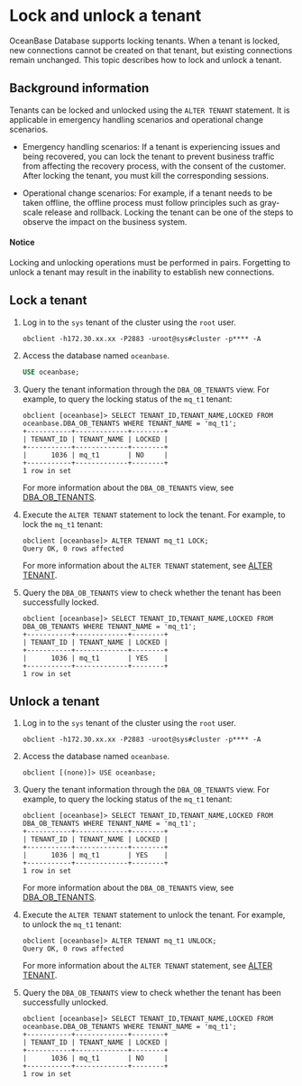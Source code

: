 # Lock and unlock a tenant

OceanBase Database supports locking tenants. When a tenant is locked, new connections cannot be created on that tenant, but existing connections remain unchanged. This topic describes how to lock and unlock a tenant.

## Background information

Tenants can be locked and unlocked using the `ALTER TENANT` statement. It is applicable in emergency handling scenarios and operational change scenarios.

* Emergency handling scenarios: If a tenant is experiencing issues and being recovered, you can lock the tenant to prevent business traffic from affecting the recovery process, with the consent of the customer. After locking the tenant, you must kill the corresponding sessions.

* Operational change scenarios: For example, if a tenant needs to be taken offline, the offline process must follow principles such as gray-scale release and rollback. Locking the tenant can be one of the steps to observe the impact on the business system.

<main id="notice" type='notice'>
    <h4>Notice</h4>
    <p>Locking and unlocking operations must be performed in pairs. Forgetting to unlock a tenant may result in the inability to establish new connections. </p>
</main>

## Lock a tenant

1. Log in to the `sys` tenant of the cluster using the `root` user.

   ```shell
   obclient -h172.30.xx.xx -P2883 -uroot@sys#cluster -p**** -A
   ```

2. Access the database named `oceanbase`.

   ```sql
   USE oceanbase;
   ```

3. Query the tenant information through the `DBA_OB_TENANTS` view. For example, to query the locking status of the `mq_t1` tenant:

   ```shell
   obclient [oceanbase]> SELECT TENANT_ID,TENANT_NAME,LOCKED FROM oceanbase.DBA_OB_TENANTS WHERE TENANT_NAME = 'mq_t1';
   +-----------+-------------+--------+
   | TENANT_ID | TENANT_NAME | LOCKED |
   +-----------+-------------+--------+
   |      1036 | mq_t1       | NO     |
   +-----------+-------------+--------+
   1 row in set
   ```

   For more information about the `DBA_OB_TENANTS` view, see [DBA_OB_TENANTS](../../../700.reference/700.system-views/400.system-view-of-mysql-mode/200.dictionary-view-of-mysql-mode/19300.oceanbase-dba_ob_tenants-of-mysql-mode.md).

4. Execute the `ALTER TENANT` statement to lock the tenant. For example, to lock the `mq_t1` tenant:

   ```shell
   obclient [oceanbase]> ALTER TENANT mq_t1 LOCK;
   Query OK, 0 rows affected
   ```

   For more information about the `ALTER TENANT` statement, see [ALTER TENANT](../../../700.reference/500.sql-reference/100.sql-syntax/100.system-tenants/500.alter-tenant.md).

5. Query the `DBA_OB_TENANTS` view to check whether the tenant has been successfully locked.

   ```shell
   obclient [oceanbase]> SELECT TENANT_ID,TENANT_NAME,LOCKED FROM DBA_OB_TENANTS WHERE TENANT_NAME = 'mq_t1';
   +-----------+-------------+--------+
   | TENANT_ID | TENANT_NAME | LOCKED |
   +-----------+-------------+--------+
   |      1036 | mq_t1       | YES    |
   +-----------+-------------+--------+
   1 row in set
   ```

## Unlock a tenant

1. Log in to the `sys` tenant of the cluster using the `root` user.

   ```shell
   obclient -h172.30.xx.xx -P2883 -uroot@sys#cluster -p**** -A
   ```

2. Access the database named `oceanbase`.

   ```shell
   obclient [(none)]> USE oceanbase;
   ```

3. Query the tenant information through the `DBA_OB_TENANTS` view. For example, to query the locking status of the `mq_t1` tenant:

   ```shell
   obclient [oceanbase]> SELECT TENANT_ID,TENANT_NAME,LOCKED FROM DBA_OB_TENANTS WHERE TENANT_NAME = 'mq_t1';
   +-----------+-------------+--------+
   | TENANT_ID | TENANT_NAME | LOCKED |
   +-----------+-------------+--------+
   |      1036 | mq_t1       | YES    |
   +-----------+-------------+--------+
   1 row in set
   ```

   For more information about the `DBA_OB_TENANTS` view, see [DBA_OB_TENANTS](../../../700.reference/700.system-views/400.system-view-of-mysql-mode/200.dictionary-view-of-mysql-mode/19300.oceanbase-dba_ob_tenants-of-mysql-mode.md).

4. Execute the `ALTER TENANT` statement to unlock the tenant. For example, to unlock the `mq_t1` tenant:

   ```shell
   obclient [oceanbase]> ALTER TENANT mq_t1 UNLOCK;
   Query OK, 0 rows affected
   ```

   For more information about the `ALTER TENANT` statement, see [ALTER TENANT](../../../700.reference/500.sql-reference/100.sql-syntax/100.system-tenants/500.alter-tenant.md).

5. Query the `DBA_OB_TENANTS` view to check whether the tenant has been successfully unlocked.

   ```shell
   obclient [oceanbase]> SELECT TENANT_ID,TENANT_NAME,LOCKED FROM oceanbase.DBA_OB_TENANTS WHERE TENANT_NAME = 'mq_t1';
   +-----------+-------------+--------+
   | TENANT_ID | TENANT_NAME | LOCKED |
   +-----------+-------------+--------+
   |      1036 | mq_t1       | NO     |
   +-----------+-------------+--------+
   1 row in set
   ```
